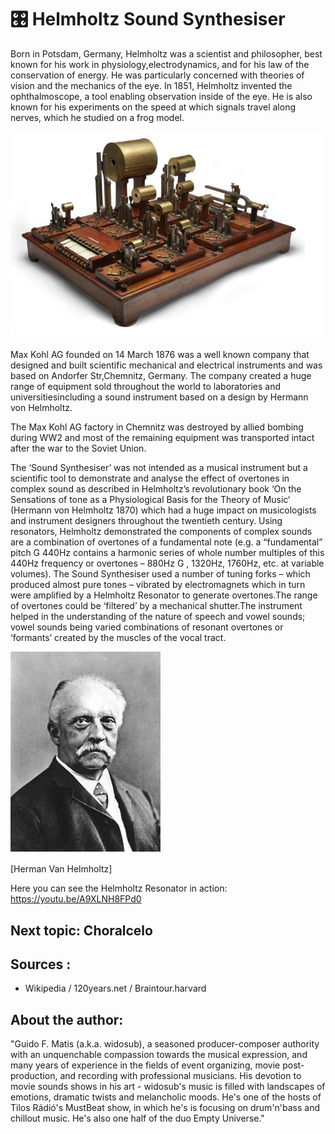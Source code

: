 # 🎛️ Helmholtz Sound Synthesiser

Born in Potsdam, Germany, Helmholtz was a scientist and philosopher, best known for his work in physiology,electrodynamics, and for his law of the conservation of energy. He was particularly concerned with theories of vision and the mechanics of the eye. In 1851, Helmholtz invented the ophthalmoscope, a tool enabling observation inside of the eye. He is also known for his experiments on the speed at which signals travel along nerves, which he studied on a frog model.

![Sound instrument based on a design by Hermann von Helmholtz](_static/images/helmholtz-sound-synthesiser/helmholtz-sound-synthesiser.png)

Max Kohl AG founded on 14 March 1876 was a well known company that designed and built scientific mechanical and electrical instruments and was based on Andorfer Str,Chemnitz, Germany. The company created a huge range of equipment sold throughout the world to laboratories and universitiesincluding a sound instrument based on a design by Hermann von Helmholtz.

The Max Kohl AG factory in Chemnitz was destroyed by allied bombing during WW2 and most of the remaining equipment was transported intact after the war to the Soviet Union.

The ‘Sound Synthesiser’ was not intended as a musical instrument but a scientific tool to demonstrate and analyse the effect of overtones in complex sound as described in Helmholtz’s revolutionary book ‘On the Sensations of tone as a Physiological Basis for the Theory of Music‘ (Hermann von Helmholtz 1870) which had a huge impact on musicologists and instrument designers throughout the twentieth century. Using resonators, Helmholtz demonstrated the components of complex sounds are a combination of overtones of a fundamental note (e.g. a “fundamental” pitch G 440Hz contains a harmonic series of whole number multiples of this 440Hz frequency or overtones – 880Hz G , 1320Hz, 1760Hz, etc. at variable volumes). The Sound Synthesiser used a number of tuning forks – which produced almost pure tones – vibrated by electromagnets which in turn were amplified by a Helmholtz Resonator to generate overtones.The range of overtones could be ‘filtered’ by a mechanical shutter.The instrument helped in the understanding of the nature of speech and vowel sounds; vowel sounds being varied combinations of resonant overtones or ‘formants’ created by the muscles of the vocal tract.

![Hermann von Helmholtz](_static/images/helmholtz-sound-synthesiser/helmholtz.png)

[Herman Van Helmholtz]

Here you can see the Helmholtz Resonator in action: https://youtu.be/A9XLNH8FPd0

## Next topic: Choralcelo

## Sources :

- Wikipedia / 120years.net / Braintour.harvard

## About the author:

"Guido F. Matis (a.k.a. widosub), a seasoned producer-composer authority with an unquenchable compassion towards the musical expression, and many years of experience in the fields of event organizing, movie post-production, and recording with professional musicians. His devotion to movie sounds shows in his art - widosub's music is filled with landscapes of emotions, dramatic twists and melancholic moods. He's one of the hosts of Tilos Rádió's MustBeat show, in which he's is focusing on drum'n'bass and chillout
music. He's also one half of the duo Empty Universe."
